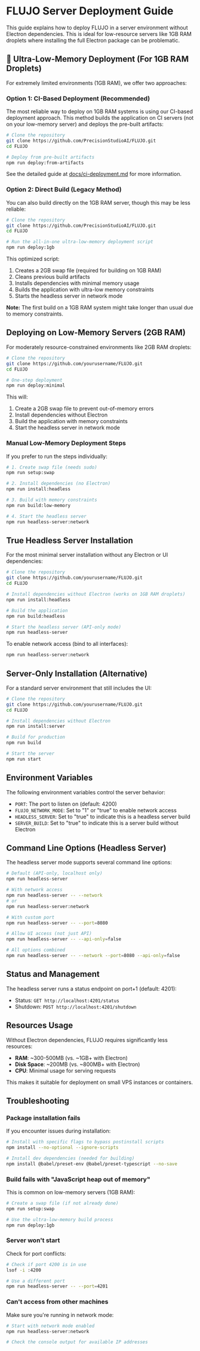 # FLUJO Server Deployment Guide

This guide explains how to deploy FLUJO in a server environment without Electron dependencies. This is ideal for low-resource servers like 1GB RAM droplets where installing the full Electron package can be problematic.

## 💪 Ultra-Low-Memory Deployment (For 1GB RAM Droplets)

For extremely limited environments (1GB RAM), we offer two approaches:

### Option 1: CI-Based Deployment (Recommended)

The most reliable way to deploy on 1GB RAM systems is using our CI-based deployment approach.
This method builds the application on CI servers (not on your low-memory server) and deploys the pre-built artifacts:

```bash
# Clone the repository
git clone https://github.com/PrecisionStudioAI/FLUJO.git
cd FLUJO

# Deploy from pre-built artifacts
npm run deploy:from-artifacts
```

See the detailed guide at [docs/ci-deployment.md](docs/ci-deployment.md) for more information.

### Option 2: Direct Build (Legacy Method)

You can also build directly on the 1GB RAM server, though this may be less reliable:

```bash
# Clone the repository
git clone https://github.com/PrecisionStudioAI/FLUJO.git
cd FLUJO

# Run the all-in-one ultra-low-memory deployment script
npm run deploy:1gb
```

This optimized script:
1. Creates a 2GB swap file (required for building on 1GB RAM)
2. Cleans previous build artifacts
3. Installs dependencies with minimal memory usage
4. Builds the application with ultra-low memory constraints
5. Starts the headless server in network mode

**Note:** The first build on a 1GB RAM system might take longer than usual due to memory constraints.

## Deploying on Low-Memory Servers (2GB RAM)

For moderately resource-constrained environments like 2GB RAM droplets:

```bash
# Clone the repository
git clone https://github.com/yourusername/FLUJO.git
cd FLUJO

# One-step deployment
npm run deploy:minimal
```

This will:
1. Create a 2GB swap file to prevent out-of-memory errors
2. Install dependencies without Electron
3. Build the application with memory constraints
4. Start the headless server in network mode

### Manual Low-Memory Deployment Steps

If you prefer to run the steps individually:

```bash
# 1. Create swap file (needs sudo)
npm run setup:swap

# 2. Install dependencies (no Electron)
npm run install:headless

# 3. Build with memory constraints
npm run build:low-memory

# 4. Start the headless server
npm run headless-server:network
```

## True Headless Server Installation

For the most minimal server installation without any Electron or UI dependencies:

```bash
# Clone the repository
git clone https://github.com/yourusername/FLUJO.git
cd FLUJO

# Install dependencies without Electron (works on 1GB RAM droplets)
npm run install:headless

# Build the application 
npm run build:headless

# Start the headless server (API-only mode)
npm run headless-server
```

To enable network access (bind to all interfaces):

```bash
npm run headless-server:network
```

## Server-Only Installation (Alternative)

For a standard server environment that still includes the UI:

```bash
# Clone the repository
git clone https://github.com/yourusername/FLUJO.git
cd FLUJO

# Install dependencies without Electron
npm run install:server

# Build for production
npm run build

# Start the server
npm run start
```

## Environment Variables

The following environment variables control the server behavior:

- `PORT`: The port to listen on (default: 4200)
- `FLUJO_NETWORK_MODE`: Set to "1" or "true" to enable network access
- `HEADLESS_SERVER`: Set to "true" to indicate this is a headless server build
- `SERVER_BUILD`: Set to "true" to indicate this is a server build without Electron

## Command Line Options (Headless Server)

The headless server mode supports several command line options:

```bash
# Default (API-only, localhost only)
npm run headless-server

# With network access
npm run headless-server -- --network
# or
npm run headless-server:network

# With custom port
npm run headless-server -- --port=8080

# Allow UI access (not just API)
npm run headless-server -- --api-only=false

# All options combined
npm run headless-server -- --network --port=8080 --api-only=false
```

## Status and Management

The headless server runs a status endpoint on port+1 (default: 4201):

- Status: `GET http://localhost:4201/status`
- Shutdown: `POST http://localhost:4201/shutdown`

## Resources Usage

Without Electron dependencies, FLUJO requires significantly less resources:

- **RAM**: ~300-500MB (vs. ~1GB+ with Electron)
- **Disk Space**: ~200MB (vs. ~800MB+ with Electron)
- **CPU**: Minimal usage for serving requests

This makes it suitable for deployment on small VPS instances or containers.

## Troubleshooting

### Package installation fails

If you encounter issues during installation:

```bash
# Install with specific flags to bypass postinstall scripts
npm install --no-optional --ignore-scripts

# Install dev dependencies (needed for building)
npm install @babel/preset-env @babel/preset-typescript --no-save
```

### Build fails with "JavaScript heap out of memory"

This is common on low-memory servers (1GB RAM):

```bash
# Create a swap file (if not already done)
npm run setup:swap

# Use the ultra-low-memory build process
npm run deploy:1gb
```

### Server won't start

Check for port conflicts:

```bash
# Check if port 4200 is in use
lsof -i :4200

# Use a different port
npm run headless-server -- --port=4201
```

### Can't access from other machines

Make sure you're running in network mode:

```bash
# Start with network mode enabled
npm run headless-server:network

# Check the console output for available IP addresses
``` 
